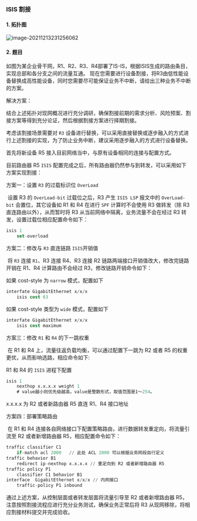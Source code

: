 ### ISIS 割接

#### 1. 拓扑图

![image-20211213231256062](https://s2.loli.net/2021/12/13/MqREVWay1gGFL6v.png)

#### 2. 题目

​	如图为某企业骨干网，R1、R2、R3、R4部署了IS-IS，根据ISIS生成的路由条目，实现总部和各分支之间的流量互通。 现在您需要进行设备割接，将R3由低性能设备替换成高性能设备，同时您需要尽可能保证业务不中断，请给出三种业务不中断的方案。

解决方案：

​	结合上述拓扑对现网概况进行充分调研，确保割接前期的需求分析、风险预案、割接方案等得到充分论证，然后根据割接方案进行择期割接。

考虑该割接场景需要对 `R3` 设备进行替换，可以采用直接替换或逐步融入的方式进行上述割接的实现，为了防止业务中断，建议采用逐步融入的方式进行设备替换。

首先将新设备 R5 接入目前网络当中，与原有设备相同的连接与配置方式。

目前路由器 R5 `ISIS` 配置完成之后，所有路由器仍然参与到转发，可以采用如下方案实现割接：

方案一：设置 `R3` 的过载标识位 `OverLoad`

​	设置 R3 的 `OverLoad-bit` 过载位之后，R3 产生 `ISIS LSP` 报文中的 `OverLoad-bit` 会置位，其它设备如 R1 和 R4 在进行 `SPF` 计算时不会使用 R3 做转发（除 R3 直连路由以外），从而暂时将 R3 从当前网络中隔离，业务流量不会在经过 R3 转发，设置过载位相应配置命令如下：

```sql
isis 1
	set-overload
```



方案二：修改与  `R3` 直连链路 `ISIS`开销值

​	将 `R3` 连接 `R1`、R3 连接 R4、R3 连接 R2 链路两端接口开销值改大，修改完链路开销在 R1、R4 计算路由不会经过 R3，修改链路开销命令如下：

如果 cost-style 为 `narrow` 模式，配置如下

```sql
interfate GigabitEthernet x/x/x
	isis cost 63
```

如果 cost-style 类型为 `wide` 模式，配置如下

```sql
interfate GigabitEthernet x/x/x
	isis cost maximum
```



方案三：修改 `R1` 和 `R4` 的下一跳权重

​	在 R1 和 R4 上，流量往返负载均衡，可以通过配置下一跳为 R2 或者 R5 的权重更优，从而影响选路，相应命令如下:

R1 和 R4 的 `ISIS` 进程下配置

```sql
isis 1
	nexthop x.x.x.x weight 1
	# value越小则优先级越高，value是整数形式，取值范围是1～254。
```

x.x.x.x 为 R2 或者新路由器 R5 直连 R1、R4 接口地址



方案四：部署策略路由

​	在 R1 和 R4 连接各自网络接口下配置策略路由，进行数据转发重定向，将流量引流至 R2 或者新增路由器 R5，相应配置命令如下：

```sql
traffic classifier C1
	if-match acl 2000	// 此处 ACL 2000 可以根据业务网段自行定义
traffic behavior B1
	redirect ip-nexthop x.x.x.x // 重定向到 R2 或者新增路由器 R5
traffic policy P1
	classifier C1 behavior B1
interface  GigabitEthernet x/x/x // 内网接口
	traffic-policy P1 inbound
```

通过上述方案，从控制层面或者转发层面将流量引导至 R2 或者新增路由器 R5，注意按照割接流程应进行充分业务测试，确保业务正常后将 R3 从现网移除，将相应割接材料提交并完成验收。


